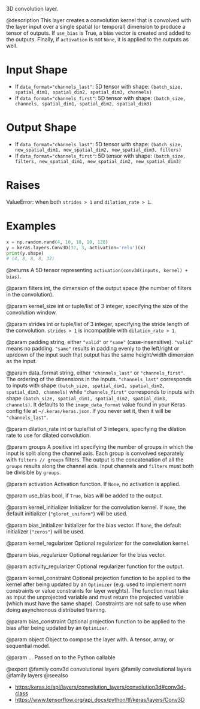 3D convolution layer.

@description
This layer creates a convolution kernel that is convolved with the layer
input over a single spatial (or temporal) dimension to produce a tensor of
outputs. If `use_bias` is True, a bias vector is created and added to the
outputs. Finally, if `activation` is not `None`, it is applied to the
outputs as well.

# Input Shape
- If `data_format="channels_last"`:
    5D tensor with shape:
    `(batch_size, spatial_dim1, spatial_dim2, spatial_dim3, channels)`
- If `data_format="channels_first"`:
    5D tensor with shape:
    `(batch_size, channels, spatial_dim1, spatial_dim2, spatial_dim3)`

# Output Shape
- If `data_format="channels_last"`:
    5D tensor with shape:
    `(batch_size, new_spatial_dim1, new_spatial_dim2, new_spatial_dim3,
    filters)`
- If `data_format="channels_first"`:
    5D tensor with shape:
    `(batch_size, filters, new_spatial_dim1, new_spatial_dim2,
    new_spatial_dim3)`

# Raises
ValueError: when both `strides > 1` and `dilation_rate > 1`.

# Examples
```python
x = np.random.rand(4, 10, 10, 10, 128)
y = keras.layers.Conv3D(32, 3, activation='relu')(x)
print(y.shape)
# (4, 8, 8, 8, 32)
```

@returns
A 5D tensor representing `activation(conv3d(inputs, kernel) + bias)`.

@param filters
int, the dimension of the output space (the number of filters
in the convolution).

@param kernel_size
int or tuple/list of 3 integer, specifying the size of the
convolution window.

@param strides
int or tuple/list of 3 integer, specifying the stride length
of the convolution. `strides > 1` is incompatible with
`dilation_rate > 1`.

@param padding
string, either `"valid"` or `"same"` (case-insensitive).
`"valid"` means no padding. `"same"` results in padding evenly to
the left/right or up/down of the input such that output has the same
height/width dimension as the input.

@param data_format
string, either `"channels_last"` or `"channels_first"`.
The ordering of the dimensions in the inputs. `"channels_last"`
corresponds to inputs with shape
`(batch_size, spatial_dim1, spatial_dim2, spatial_dim3, channels)`
while `"channels_first"` corresponds to inputs with shape
`(batch_size, spatial_dim1, spatial_dim2, spatial_dim3, channels)`.
It defaults to the `image_data_format` value found in your Keras
config file at `~/.keras/keras.json`. If you never set it, then it
will be `"channels_last"`.

@param dilation_rate
int or tuple/list of 3 integers, specifying the dilation
rate to use for dilated convolution.

@param groups
A positive int specifying the number of groups in which the
input is split along the channel axis. Each group is convolved
separately with `filters // groups` filters. The output is the
concatenation of all the `groups` results along the channel axis.
Input channels and `filters` must both be divisible by `groups`.

@param activation
Activation function. If `None`, no activation is applied.

@param use_bias
bool, if `True`, bias will be added to the output.

@param kernel_initializer
Initializer for the convolution kernel. If `None`,
the default initializer (`"glorot_uniform"`) will be used.

@param bias_initializer
Initializer for the bias vector. If `None`, the
default initializer (`"zeros"`) will be used.

@param kernel_regularizer
Optional regularizer for the convolution kernel.

@param bias_regularizer
Optional regularizer for the bias vector.

@param activity_regularizer
Optional regularizer function for the output.

@param kernel_constraint
Optional projection function to be applied to the
kernel after being updated by an `Optimizer` (e.g. used to implement
norm constraints or value constraints for layer weights). The
function must take as input the unprojected variable and must return
the projected variable (which must have the same shape). Constraints
are not safe to use when doing asynchronous distributed training.

@param bias_constraint
Optional projection function to be applied to the
bias after being updated by an `Optimizer`.

@param object
Object to compose the layer with. A tensor, array, or sequential model.

@param ...
Passed on to the Python callable

@export
@family conv3d convolutional layers
@family convolutional layers
@family layers
@seealso
+ <https:/keras.io/api/layers/convolution_layers/convolution3d#conv3d-class>
+ <https://www.tensorflow.org/api_docs/python/tf/keras/layers/Conv3D>
